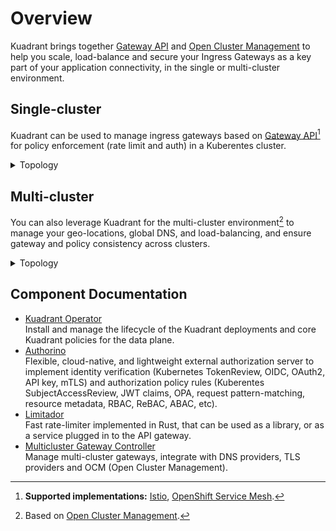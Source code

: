 # Overview

Kuadrant brings together [Gateway API](https://gateway-api.sigs.k8s.io/) and [Open Cluster Management](https://open-cluster-management.io/) to help you scale, load-balance and secure your Ingress Gateways as a key part of your application connectivity, in the single or multi-cluster environment.

## Single-cluster

Kuadrant can be used to manage ingress gateways based on [Gateway API](https://gateway-api.sigs.k8s.io/)[^1] for policy enforcement (rate limit and auth) in a Kuberentes cluster.

[^1]: <b>Supported implementations:</b> <a href="https://istio.io/">Istio</a>, <a href="https://www.redhat.com/en/technologies/cloud-computing/openshift/what-is-openshift-service-mesh">OpenShift Service Mesh</a>.</sup>

<details>
  <summary>Topology</summary>

  <img src="assets/images/architecture-single-cluster.png" alt="Single cluster architecture"/>
</details>

## Multi-cluster

You can also leverage Kuadrant for the multi-cluster environment[^2] to manage your geo-locations, global DNS, and load-balancing, and ensure gateway and policy consistency across clusters.

[^2]: Based on <a href="https://open-cluster-management.io/">Open Cluster Management</a>.

<details>
  <summary>Topology</summary>

  <img src="assets/images/architecture-multi-cluster.png" alt="Multi cluster architecture"/>
</details>

## Component Documentation

* [Kuadrant Operator](/kuadrant-operator)<br/>
  Install and manage the lifecycle of the Kuadrant deployments and core Kuadrant policies for the data plane.
* [Authorino](/authorino)<br/>
  Flexible, cloud-native, and lightweight external authorization server to implement identity verification (Kubernetes TokenReview, OIDC, OAuth2, API key, mTLS) and authorization policy rules (Kuberentes SubjectAccessReview, JWT claims, OPA, request pattern-matching, resource metadata, RBAC, ReBAC, ABAC, etc).
* [Limitador](/limitador)<br/>
  Fast rate-limiter implemented in Rust, that can be used as a library, or as a service plugged in to the API gateway.
* [Multicluster Gateway Controller](/multicluster-gateway-controller)<br/>
  Manage multi-cluster gateways, integrate with DNS providers, TLS providers and OCM (Open Cluster Management).
